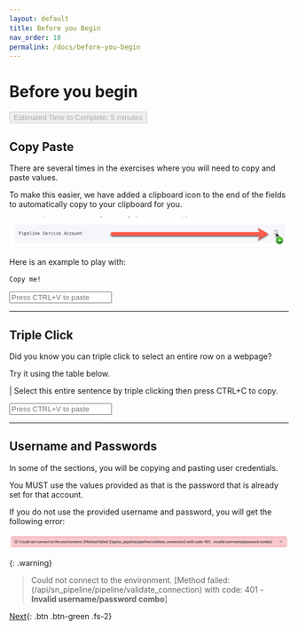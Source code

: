 ```yaml
---
layout: default
title: Before you Begin
nav_order: 10
permalink: /docs/before-you-begin
---
```


# Before you begin

<button class="btn btn-green fs-3" disabled>Estimated Time to Complete: 5 minutes</button>


## Copy Paste

There are several times in the exercises where you will need to copy and paste values. 

To make this easier, we have added a clipboard icon to the end of the fields to automatically copy to your clipboard for you. 

![](../assets/images/2023-07-31-12-33-16.png)

Here is an example to play with:

```markdown
Copy me!
```

<input type="text" name="paste" placeholder="Press CTRL+V to paste">

---

## Triple Click

Did you know you can triple click to select an entire row on a webpage? 

Try it using the table below.

| Select this entire sentence by triple clicking then press CTRL+C to copy.

<input type="text" name="paste" placeholder="Press CTRL+V to paste">

---

## Username and Passwords

In some of the sections, you will be copying and pasting user credentials. 

You MUST use the values provided as that is the password that is already set for that account. 

If you do not use the provided username and password, you will get the following error:

![](../assets/images/2023-07-31-12-39-48.png)

{: .warning}
> Could not connect to the environment. [Method failed: (/api/sn_pipeline/pipeline/validate_connection) with code: 401 - **Invalid username/password combo**]


[Next](/lab-aemc-utah/docs/lab-instance){: .btn .btn-green .fs-2}